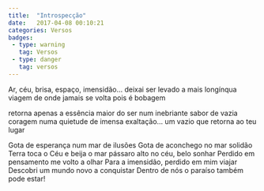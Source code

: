 ```yaml
---
title:  "Introspecção"
date:   2017-04-08 00:10:21
categories: Versos
badges:
 - type: warning
   tag: Versos
 - type: danger
   tag: versos
---
```



Ar, céu, brisa, espaço, imensidão…
deixai ser levado a mais longínqua viagem
de onde jamais se volta pois é bobagem

<!--more-->
retorna apenas a essência maior do ser
num inebriante sabor de vazia coragem
numa quietude de imensa exaltação…
um vazio que retorna ao teu lugar

Gota de esperança num mar de ilusões
Gota de aconchego no mar solidão
Terra toca o Céu e beija o mar
pássaro alto no céu, belo sonhar
Perdido em pensamento me volto a olhar
Para a imensidão, perdido em mim viajar
Descobri um mundo novo a conquistar
Dentro de nós o paraíso também pode estar!
